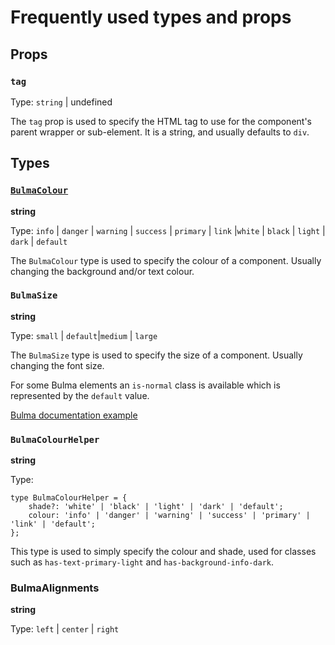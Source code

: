 # Frequently used types and props

## Props

### `tag`

Type: `string` | undefined

The `tag` prop is used to specify the HTML tag to use for the component's parent wrapper or sub-element. It is a string,
and usually defaults to `div`.

## Types

### [`BulmaColour`](https://bulma.io/documentation/helpers/color-helpers/)

**string**

Type: `info` | `danger` | `warning` | `success` | `primary` | `link` |`white` | `black` | `light` | `dark` | `default`

The `BulmaColour` type is used to specify the colour of a component. Usually changing the background and/or text
colour.

### `BulmaSize`

**string**

Type: `small` |  `default`|`medium` | `large`

The `BulmaSize` type is used to specify the size of a component. Usually changing the font size.

For some Bulma elements an `is-normal` class is available which is represented by the `default` value.

[Bulma documentation example](https://bulma.io/documentation/components/message/#sizes)

### `BulmaColourHelper`

**string**

Type:

```typescript:no-line-numbers
type BulmaColourHelper = {
	shade?: 'white' | 'black' | 'light' | 'dark' | 'default';
	colour: 'info' | 'danger' | 'warning' | 'success' | 'primary' | 'link' | 'default';
};
```

This type is used to simply specify the colour and shade, used for classes such as `has-text-primary-light`
and `has-background-info-dark`.

### BulmaAlignments

**string**

Type: `left` | `center` | `right`

